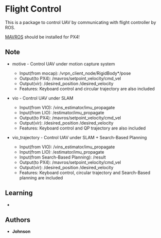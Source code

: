 # Flight Control

This is a package to control UAV by communicating with flight controller by ROS.

[MAVROS](http://wiki.ros.org/mavros) should be installed for PX4!

## Note

* motive - Control UAV under motion capture system
    * Input(from mocap): /vrpn_client_node/RigidBody*/pose
    * Output(to PX4): /mavros/setpoint_velocity/cmd_vel
    * Output(vir): /desired_position /desired_velocity
    * Features: Keyboard control and circular trajectory are also included

* vio - Control UAV under SLAM
    * Input(from VIO): /vins_estimator/imu_propagate
    * Input(from LIO): /estimator/imu_propagate
    * Output(to PX4): /mavros/setpoint_velocity/cmd_vel
    * Output(vir): /desired_position /desired_velocity
    * Features: Keyboard control and QP trajectory are also included

* vio_trajectory - Control UAV under SLAM + Search-Based Planning
    * Input(from VIO): /vins_estimator/imu_propagate
    * Input(from LIO): /estimator/imu_propagate
    * Input(from Search-Based Planning): /result
    * Output(to PX4): /mavros/setpoint_velocity/cmd_vel
    * Output(vir): /desired_position /desired_velocity
    * Features: Keyboard control, circular trajectory and Search-Based planning are included

## Learning
* 


## Authors

* **Johnson**


